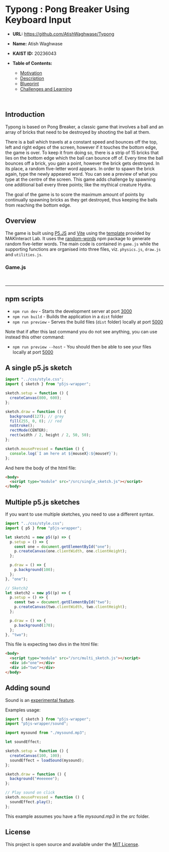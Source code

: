 # **Typong** : Pong Breaker Using Keyboard Input

- **URL:** https://github.com/AtishWaghwase/Typong

- **Name:** Atish Waghwase

- **KAIST ID:** 20236043

- **Table of Contents:**
  - [Motivation](#motivation)
  - [Description](#description)
  - [Blueprint](#blueprint)
  - [Challenges and Learning](#challenges-and-learning)

<br>

## Introduction

Typong is based on Pong Breaker, a classic game that involves a ball and an array of bricks that need to be destroyed by shooting the ball at them.

There is a ball which travels at a constant speed and bounces off the top, left and right edges of the screen, however if it touches the bottom edge, the game is over. To keep it from doing so, there is a strip of 15 bricks that lies on the bottom edge which the ball can bounce off of. Every time the ball bounces off a brick, you gain a point, however the brick gets destroyed. In its place, a random five-letter word appears. In order to spawn the brick again, type the newly appeared word. You can see a preview of what you type at the centre of the screen. This game adds challenge by spawning one additional ball every three points; like the mythical creature Hydra.

The goal of the game is to score the maximum amount of points by continually spawning bricks as they get destroyed, thus keeping the balls from reaching the bottom edge.

## Overview

The game is built using [P5.JS](https://p5js.org/get-started/) and [Vite](https://vitejs.dev/) using the [template](https://github.com/makinteract/p5js-vite) provided by MAKInteract Lab. It uses the [random-words](https://www.npmjs.com/package/random-words) npm package to generate random five-letter words. The main code is contained in `game.js` while the supporting functions are organised into three files, viz. `physics.js`, `draw.js` and `utilities.js`.

### Game.js

<br>

---

## npm scripts

- `npm run dev` - Starts the development server at port [3000](http://localhost:3000/)
- `npm run build` - Builds the application in a `dist` folder
- `npm run preview` - Serves the build files (`dist` folder) locally at port [5000](http://localhost:3000/)

Note that if after this last command you do not see anything, you can use instead this other command:

- `npm run preview --host` - You should then be able to see your files locally at port [5000](http://localhost:3000/)

## A single p5.js sketch

```js
import "../css/style.css";
import { sketch } from "p5js-wrapper";

sketch.setup = function () {
  createCanvas(800, 600);
};

sketch.draw = function () {
  background(127); // grey
  fill(255, 0, 0); // red
  noStroke();
  rectMode(CENTER);
  rect(width / 2, height / 2, 50, 50);
};

sketch.mousePressed = function () {
  console.log(`I am here at ${mouseX}:${mouseY}`);
};
```

And here the body of the html file:

```html
<body>
  <script type="module" src="/src/single_sketch.js"></script>
</body>
```

## Multiple p5.js sketches

If you want to use multiple sketches, you need to use a different syntax.

```js
import "../css/style.css";
import { p5 } from "p5js-wrapper";

let sketch1 = new p5((p) => {
  p.setup = () => {
    const one = document.getElementById("one");
    p.createCanvas(one.clientWidth, one.clientHeight);
  };

  p.draw = () => {
    p.background(100);
  };
}, "one");

// Sketch2
let sketch2 = new p5((p) => {
  p.setup = () => {
    const two = document.getElementById("two");
    p.createCanvas(two.clientWidth, two.clientHeight);
  };

  p.draw = () => {
    p.background(170);
  };
}, "two");
```

This file is expecting two divs in the html file:

```html
<body>
  <script type="module" src="/src/multi_sketch.js"></script>
  <div id="one"></div>
  <div id="two"></div>
</body>
```

## Adding sound

Sound is an [experimental feature](https://github.com/makinteract/p5js-wrapper/blob/main/README_SOUND.md).

Examples usage:

```js
import { sketch } from "p5js-wrapper";
import "p5js-wrapper/sound";

import mysound from "./mysound.mp3";

let soundEffect;

sketch.setup = function () {
  createCanvas(100, 100);
  soundEffect = loadSound(mysound);
};

sketch.draw = function () {
  background("#eeeeee");
};

// Play sound on click
sketch.mousePressed = function () {
  soundEffect.play();
};
```

This example assumes you have a file _mysound.mp3_ in the _src_ folder.

## License

This project is open source and available under the [MIT License](LICENSE).
